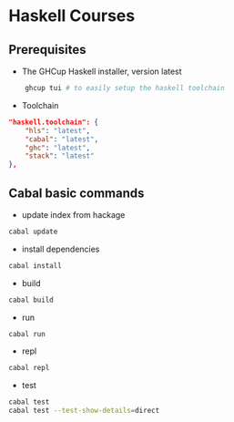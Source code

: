 # Haskell Courses

## Prerequisites

- The GHCup Haskell installer, version latest

```sh
    ghcup tui # to easily setup the haskell toolchain
```

- Toolchain

```json
"haskell.toolchain": {
    "hls": "latest",
    "cabal": "latest",
    "ghc": "latest",
    "stack": "latest"
},
```

## Cabal basic commands

- update index from hackage

```sh
cabal update
```

- install dependencies

```sh
cabal install
```

- build

```sh
cabal build
```

- run

```sh
cabal run
```

- repl

```sh
cabal repl
```

- test

```sh
cabal test
cabal test --test-show-details=direct
```
